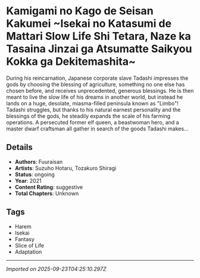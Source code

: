 # Kamigami no Kago de Seisan Kakumei ~Isekai no Katasumi de Mattari Slow Life Shi Tetara, Naze ka Tasaina Jinzai ga Atsumatte Saikyou Kokka ga Dekitemashita~

During his reincarnation, Japanese corporate slave Tadashi impresses the gods by choosing the blessing of agriculture, something no one else has chosen before, and receives unprecedented, generous blessings. He is then meant to live the slow life of his dreams in another world, but instead he lands on a huge, desolate, miasma-filled peninsula known as "Limbo"! Tadashi struggles, but thanks to his natural earnest personality and the blessings of the gods, he steadily expands the scale of his farming operations. A persecuted former elf queen, a beastwoman hero, and a master dwarf craftsman all gather in search of the goods Tadashi makes...

## Details
- **Authors**: Fuuraisan
- **Artists**: Suzuho Hotaru, Tozakuro Shiragi
- **Status**: ongoing
- **Year**: 2021
- **Content Rating**: suggestive
- **Total Chapters**: Unknown

## Tags
- Harem
- Isekai
- Fantasy
- Slice of Life
- Adaptation

---
*Imported on 2025-09-23T04:25:10.297Z*
